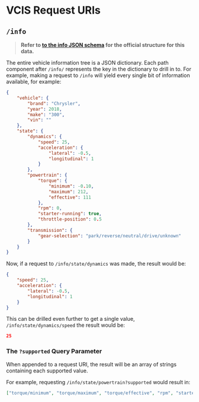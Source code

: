 # VCIS Request URIs

## `/info`

>**Refer to [to the info JSON schema](vci_info_schema.json) for the official structure for this data.**

 The entire vehicle information tree is a JSON dictionary.  Each path component after `/info/` represents the key in the dictionary to drill in to.  For example, making a request to `/info` will yield every single bit of information available, for example:

```json
{
    "vehicle": {
        "brand": "Chrysler",
        "year": 2018,
        "make": "300",
        "vin": ""
    },
    "state": {
        "dynamics": {
            "speed": 25,
            "acceleration": {
                "lateral": -0.5,
                "longitudinal": 1
            }
        },
        "powertrain": {
            "torque": {
                "minimum": -0.10,
                "maximum": 212,
                "effective": 111
            },
            "rpm": 0,
            "starter-running": true,
            "throttle-position": 0.5
        },
        "transmission": {
            "gear-selection": "park/reverse/neutral/drive/unknown"
        }
    }
}
```

Now, if a request to `/info/state/dynamics` was made, the result would be:

```json
{
    "speed": 25,
    "acceleration": {
        "lateral": -0.5,
        "longitudinal": 1
    }
}
```

This can be drilled even further to get a single value,  `/info/state/dynamics/speed` the result would be:

```json
25
```

### The `?supported` Query Parameter

When appended to a request URI, the result will be an array of strings containing each supported value.

For example, requesting `/info/state/powertrain?supported` would result in:

```json
["torque/minimum", "torque/maximum", "torque/effective", "rpm", "starter-running", "throttle-position"]
```
